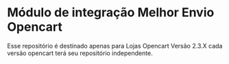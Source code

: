 # Módulo de integração Melhor Envio Opencart
Esse repositório é destinado apenas para Lojas Opencart Versão 2.3.X
cada versão opencart terá seu repositório independente.
